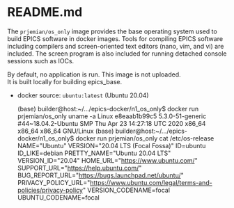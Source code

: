 # README.md

The `prjemian/os_only` image provides the base operating
system used to build EPICS software in docker images.
Tools for compiling EPICS software including compilers and
screen-oriented text editors (nano, vim, and vi) are included.
The screen program is also included for running detached console
sessions such as IOCs.

By default, no application is run.
This image is not uploaded.  
It is built locally for building epics_base.

* docker source: `ubuntu:latest` (Ubuntu 20.04)

    (base) builder@host:~/.../epics-docker/n1_os_only$ docker run prjemian/os_only uname -a
    Linux e8eaab1b99c5 5.3.0-51-generic #44~18.04.2-Ubuntu SMP Thu Apr 23 14:27:18 UTC 2020 x86_64 x86_64 x86_64 GNU/Linux
    (base) builder@host:~/.../epics-docker/n1_os_only$ docker run prjemian/os_only cat /etc/os-release 
    NAME="Ubuntu"
    VERSION="20.04 LTS (Focal Fossa)"
    ID=ubuntu
    ID_LIKE=debian
    PRETTY_NAME="Ubuntu 20.04 LTS"
    VERSION_ID="20.04"
    HOME_URL="https://www.ubuntu.com/"
    SUPPORT_URL="https://help.ubuntu.com/"
    BUG_REPORT_URL="https://bugs.launchpad.net/ubuntu/"
    PRIVACY_POLICY_URL="https://www.ubuntu.com/legal/terms-and-policies/privacy-policy"
    VERSION_CODENAME=focal
    UBUNTU_CODENAME=focal
